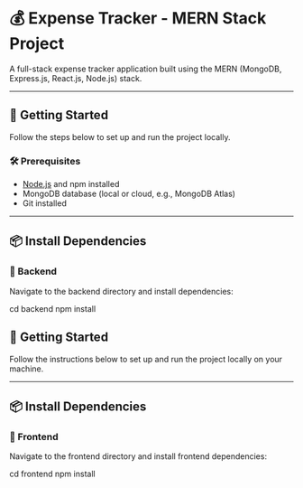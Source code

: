 # 💰 Expense Tracker - MERN Stack Project

A full-stack expense tracker application built using the MERN (MongoDB, Express.js, React.js, Node.js) stack.

---

## 🚀 Getting Started

Follow the steps below to set up and run the project locally.

### 🛠️ Prerequisites

- [Node.js](https://nodejs.org/) and npm installed
- MongoDB database (local or cloud, e.g., MongoDB Atlas)
- Git installed

---

## 📦 Install Dependencies

### 🔹 Backend
Navigate to the backend directory and install dependencies:

cd backend
npm install

## 🔧 Getting Started

Follow the instructions below to set up and run the project locally on your machine.

---

## 📦 Install Dependencies

### 🔹 Frontend  
Navigate to the frontend directory and install frontend dependencies:

cd frontend
npm install
```bash
